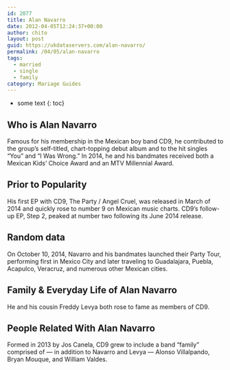 ```yaml
---
id: 2077
title: Alan Navarro
date: 2012-04-05T12:24:37+00:00
author: chito
layout: post
guid: https://ukdataservers.com/alan-navarro/
permalink: /04/05/alan-navarro  
tags:
  - married
  - single
  - family
category: Mariage Guides
---
```


* some text
{: toc}


## Who is  Alan Navarro
                  
                  
                  
Famous for his membership in the Mexican boy band CD9, he contributed to the group&#8217;s self-titled, chart-topping debut album and to the hit singles &#8220;You&#8221; and &#8220;I Was Wrong.&#8221; In 2014, he and his bandmates received both a Mexican Kids&#8217; Choice Award and an MTV Millennial Award.
                  
                
                
                
## Prior to Popularity 
                  
                  
                  
His first EP with CD9, The Party / Angel Cruel, was released in March of 2014 and quickly rose to number 9 on Mexican music charts. CD9&#8217;s follow-up EP, Step 2, peaked at number two following its June 2014 release.
                  
                
                
                
## Random data 
                  
                  
                  
On October 10, 2014, Navarro and his bandmates launched their Party Tour, performing first in Mexico City and later traveling to Guadalajara, Puebla, Acapulco, Veracruz, and numerous other Mexican cities.
                  
                
                
                
## Family & Everyday Life of Alan Navarro
                  
                  
                  
He and his cousin Freddy Levya both rose to fame as members of CD9.
                  
                
                
                
## People Related With  Alan Navarro
                  
                  
                  
Formed in 2013 by Jos Canela, CD9 grew to include a band &#8220;family&#8221; comprised of &#8212; in addition to Navarro and Levya &#8212; Alonso Villalpando, Bryan Mouque, and William Valdes.
                  
                
              
            
          
          
          
    
    
  
